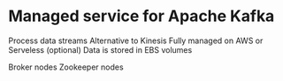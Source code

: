 
# Managed service for Apache Kafka

Process data streams
Alternative to Kinesis
Fully managed on AWS or Serveless (optional)
Data is stored in EBS volumes

Broker nodes
Zookeeper nodes

